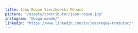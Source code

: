 ```yaml
---
title: João Roque Sieczkowski Mônaco
picture: "/assets/contributor/joao-roque.jpg"
instagram: "@vaga.monde/"
linkedIn: "https://www.linkedin.com/in/joaoroque-tradutor/"
---
```

